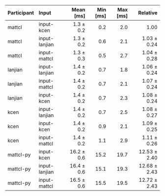 | Participant | Input | Mean [ms] | Min [ms] | Max [ms] | Relative |
|:---|:---|---:|---:|---:|---:|
| mattcl | input-kcen | 1.3 ± 0.2 | 0.2 | 2.0 | 1.00 |
| mattcl | input-lanjian | 1.3 ± 0.2 | 0.6 | 2.1 | 1.03 ± 0.24 |
| mattcl | input-mattcl | 1.3 ± 0.3 | 0.5 | 2.7 | 1.04 ± 0.28 |
| lanjian | input-lanjian | 1.4 ± 0.2 | 0.7 | 1.8 | 1.06 ± 0.24 |
| lanjian | input-mattcl | 1.4 ± 0.2 | 0.7 | 2.1 | 1.07 ± 0.24 |
| lanjian | input-kcen | 1.4 ± 0.2 | 0.7 | 2.3 | 1.08 ± 0.24 |
| kcen | input-lanjian | 1.4 ± 0.2 | 0.7 | 2.5 | 1.08 ± 0.27 |
| kcen | input-kcen | 1.4 ± 0.2 | 0.9 | 2.1 | 1.09 ± 0.25 |
| kcen | input-mattcl | 1.4 ± 0.2 | 1.1 | 2.9 | 1.11 ± 0.26 |
| mattcl-py | input-kcen | 16.2 ± 0.6 | 15.2 | 19.7 | 12.53 ± 2.40 |
| mattcl-py | input-lanjian | 16.4 ± 0.6 | 15.1 | 19.3 | 12.68 ± 2.43 |
| mattcl-py | input-mattcl | 16.5 ± 0.6 | 15.5 | 19.5 | 12.72 ± 2.43 |
